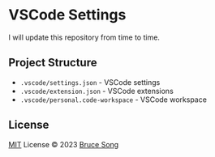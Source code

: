 # VSCode Settings

I will update this repository from time to time.

## Project Structure

- `.vscode/settings.json` - VSCode settings
- `.vscode/extension.json` - VSCode extensions
- `.vscode/personal.code-workspace` - VSCode workspace

## License

[MIT](/LICENSE) License &copy; 2023 [Bruce Song](https://github.com/recallwei)
